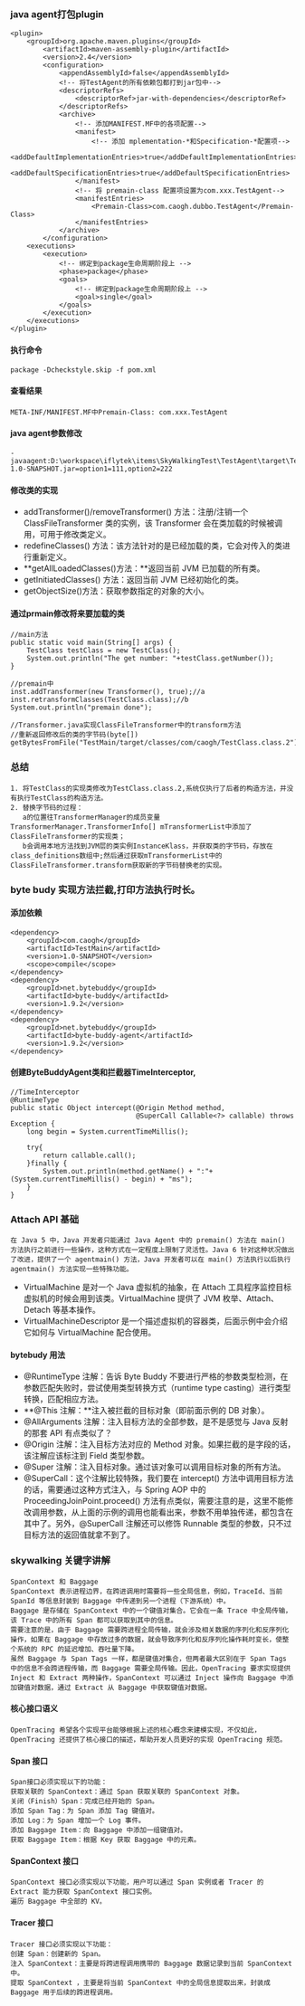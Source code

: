 ### java agent打包plugin

    <plugin>
        <groupId>org.apache.maven.plugins</groupId>
            <artifactId>maven-assembly-plugin</artifactId>
            <version>2.4</version>
            <configuration>
                <appendAssemblyId>false</appendAssemblyId>
                <!-- 将TestAgent的所有依赖包都打到jar包中-->
                <descriptorRefs>
                    <descriptorRef>jar-with-dependencies</descriptorRef>
                </descriptorRefs>
                <archive>
                    <!-- 添加MANIFEST.MF中的各项配置-->
                    <manifest>
                        <!-- 添加 mplementation-*和Specification-*配置项-->
                        <addDefaultImplementationEntries>true</addDefaultImplementationEntries>
                        <addDefaultSpecificationEntries>true</addDefaultSpecificationEntries>
                    </manifest>
                    <!-- 将 premain-class 配置项设置为com.xxx.TestAgent-->
                    <manifestEntries>
                        <Premain-Class>com.caogh.dubbo.TestAgent</Premain-Class>
                    </manifestEntries>
                </archive>
            </configuration>
        <executions>
            <execution>
                <!-- 绑定到package生命周期阶段上 -->
                <phase>package</phase>
                <goals>
                    <!-- 绑定到package生命周期阶段上 -->
                    <goal>single</goal>
                </goals>
            </execution>
        </executions>
    </plugin>

#### 执行命令
    package -Dcheckstyle.skip -f pom.xml
#### 查看结果
    META-INF/MANIFEST.MF中Premain-Class: com.xxx.TestAgent

#### java agent参数修改
    -javaagent:D:\workspace\iflytek\items\SkyWalkingTest\TestAgent\target\TestAgent-1.0-SNAPSHOT.jar=option1=111,option2=222

#### 修改类的实现
- addTransformer()/removeTransformer() 方法：注册/注销一个 ClassFileTransformer 类的实例，该 Transformer 会在类加载的时候被调用，可用于修改类定义。
- redefineClasses() 方法：该方法针对的是已经加载的类，它会对传入的类进行重新定义。
- **getAllLoadedClasses()方法：**返回当前 JVM 已加载的所有类。
- getInitiatedClasses() 方法：返回当前 JVM 已经初始化的类。
- getObjectSize()方法：获取参数指定的对象的大小。

#### 通过prmain修改将来要加载的类

    //main方法
    public static void main(String[] args) {
        TestClass testClass = new TestClass();
        System.out.println("The get number: "+testClass.getNumber());
    }

    //premain中
    inst.addTransformer(new Transformer(), true);//a
    inst.retransformClasses(TestClass.class);//b
    System.out.println("premain done");

    //Transformer.java实现ClassFileTransformer中的transform方法
    //重新返回修改后的类的字节码(byte[])
    getBytesFromFile("TestMain/target/classes/com/caogh/TestClass.class.2");

### 总结
    1. 将TestClass的实现类修改为TestClass.class.2,系统仅执行了后者的构造方法，并没有执行TestClass的构造方法。
    2. 替换字节码的过程：
       a的位置往TransformerManager的成员变量TransformerManager.TransformerInfo[] mTransformerList中添加了ClassFileTransformer的实现类；
       b会调用本地方法找到JVM层的类实例InstanceKlass，并获取类的字节码，存放在class_definitions数组中;然后通过获取mTransformerList中的ClassFileTransformer.transform获取新的字节码替换老的实现。

### byte budy 实现方法拦截,打印方法执行时长。
#### 添加依赖
    <dependency>
        <groupId>com.caogh</groupId>
        <artifactId>TestMain</artifactId>
        <version>1.0-SNAPSHOT</version>
        <scope>compile</scope>
    </dependency>
    <dependency>
        <groupId>net.bytebuddy</groupId>
        <artifactId>byte-buddy</artifactId>
        <version>1.9.2</version>
    </dependency>
    <dependency>
        <groupId>net.bytebuddy</groupId>
        <artifactId>byte-buddy-agent</artifactId>
        <version>1.9.2</version>
    </dependency>
#### 创建ByteBuddyAgent类和拦截器TimeInterceptor,
    //TimeInterceptor
    @RuntimeType
    public static Object intercept(@Origin Method method,
                                   @SuperCall Callable<?> callable) throws Exception {
        long begin = System.currentTimeMillis();

        try{
            return callable.call();
        }finally {
            System.out.println(method.getName() + ":"+ (System.currentTimeMillis() - begin) + "ms");
        }
    }

### Attach API 基础
    在 Java 5 中，Java 开发者只能通过 Java Agent 中的 premain() 方法在 main() 方法执行之前进行一些操作，这种方式在一定程度上限制了灵活性。Java 6 针对这种状况做出了改进，提供了一个 agentmain() 方法，Java 开发者可以在 main() 方法执行以后执行 agentmain() 方法实现一些特殊功能。

- VirtualMachine 是对一个 Java 虚拟机的抽象，在 Attach 工具程序监控目标虚拟机的时候会用到该类。VirtualMachine 提供了 JVM 枚举、Attach、Detach 等基本操作。
- VirtualMachineDescriptor 是一个描述虚拟机的容器类，后面示例中会介绍它如何与 VirtualMachine 配合使用。

#### bytebudy 用法
- @RuntimeType 注解：告诉 Byte Buddy 不要进行严格的参数类型检测，在参数匹配失败时，尝试使用类型转换方式（runtime type casting）进行类型转换，匹配相应方法。
- **@This 注解：**注入被拦截的目标对象（即前面示例的 DB 对象）。
- @AllArguments 注解：注入目标方法的全部参数，是不是感觉与 Java 反射的那套 API 有点类似了？
- @Origin 注解：注入目标方法对应的 Method 对象。如果拦截的是字段的话，该注解应该标注到 Field 类型参数。
- @Super 注解：注入目标对象。通过该对象可以调用目标对象的所有方法。
- @SuperCall：这个注解比较特殊，我们要在 intercept() 方法中调用目标方法的话，需要通过这种方式注入，与 Spring AOP 中的 ProceedingJoinPoint.proceed() 方法有点类似，需要注意的是，这里不能修改调用参数，从上面的示例的调用也能看出来，参数不用单独传递，都包含在其中了。另外，@SuperCall 注解还可以修饰 Runnable 类型的参数，只不过目标方法的返回值就拿不到了。
### skywalking 关键字讲解
    SpanContext 和 Baggage
    SpanContext 表示进程边界，在跨进调用时需要将一些全局信息，例如，TraceId、当前 SpanId 等信息封装到 Baggage 中传递到另一个进程（下游系统）中。
    Baggage 是存储在 SpanContext 中的一个键值对集合。它会在一条 Trace 中全局传输，该 Trace 中的所有 Span 都可以获取到其中的信息。
    需要注意的是，由于 Baggage 需要跨进程全局传输，就会涉及相关数据的序列化和反序列化操作，如果在 Baggage 中存放过多的数据，就会导致序列化和反序列化操作耗时变长，使整个系统的 RPC 的延迟增加、吞吐量下降。
    虽然 Baggage 与 Span Tags 一样，都是键值对集合，但两者最大区别在于 Span Tags 中的信息不会跨进程传输，而 Baggage 需要全局传输。因此，OpenTracing 要求实现提供 Inject 和 Extract 两种操作，SpanContext 可以通过 Inject 操作向 Baggage 中添加键值对数据，通过 Extract 从 Baggage 中获取键值对数据。
#### 核心接口语义
    OpenTracing 希望各个实现平台能够根据上述的核心概念来建模实现，不仅如此，OpenTracing 还提供了核心接口的描述，帮助开发人员更好的实现 OpenTracing 规范。
#### Span 接口
    Span接口必须实现以下的功能：
    获取关联的 SpanContext：通过 Span 获取关联的 SpanContext 对象。
    关闭（Finish）Span：完成已经开始的 Span。
    添加 Span Tag：为 Span 添加 Tag 键值对。
    添加 Log：为 Span 增加一个 Log 事件。
    添加 Baggage Item：向 Baggage 中添加一组键值对。
    获取 Baggage Item：根据 Key 获取 Baggage 中的元素。
#### SpanContext 接口
    SpanContext 接口必须实现以下功能，用户可以通过 Span 实例或者 Tracer 的 Extract 能力获取 SpanContext 接口实例。
    遍历 Baggage 中全部的 KV。
#### Tracer 接口
    Tracer 接口必须实现以下功能：
    创建 Span：创建新的 Span。
    注入 SpanContext：主要是将跨进程调用携带的 Baggage 数据记录到当前 SpanContext 中。
    提取 SpanContext ，主要是将当前 SpanContext 中的全局信息提取出来，封装成 Baggage 用于后续的跨进程调用。
